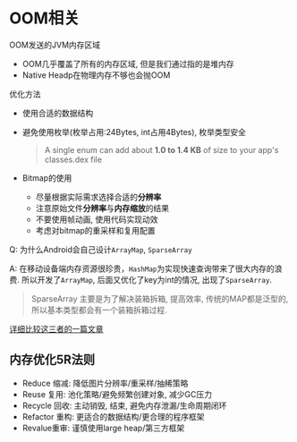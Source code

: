 # OOM相关

OOM发送的JVM内存区域

* OOM几乎覆盖了所有的内存区域, 但是我们通过指的是堆内存
* Native Headp在物理内存不够也会抛OOM

优化方法

* 使用合适的数据结构
* 避免使用枚举\(枚举占用:24Bytes, int占用4Bytes\), 枚举类型安全

  > A single enum can add about **1.0 to 1.4 KB** of size to your app's classes.dex file

* Bitmap的使用
  * 尽量根据实际需求选择合适的**分辨率**
  * 注意原始文件**分辨率**与**内存缩放**的结果
  * 不要使用帧动画, 使用代码实现动效
  * 考虑对bitmap的重采样和复用配置



Q: 为什么Android会自己设计`ArrayMap`, `SparseArray`

A: 在移动设备端内存资源很珍贵，`HashMap`为实现快速查询带来了很大内存的浪费. 所以开发了`ArrayMap`, 后面又优化了key为int的情况, 出现了`SparseArray`.

> SparseArray 主要是为了解决装箱拆箱, 提高效率, 传统的MAP都是泛型的, 所以基本类型都会有一个装箱拆箱过程.

[详细比较这三者的一篇文章](http://gityuan.com/2019/01/13/arraymap/)

## 内存优化5R法则

* Reduce 缩减: 降低图片分辨率/重采样/抽稀策略
* Reuse 复用: 池化策略/避免频繁创建对象, 减少GC压力
* Recycle 回收: 主动销毁, 结束, 避免内存泄漏/生命周期闭环
* Refactor 重构: 更适合的数据结构/更合理的程序框架
* Revalue重审: 谨慎使用large heap/第三方框架

